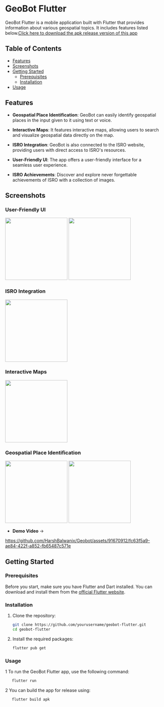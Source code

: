# GeoBot Flutter

GeoBot Flutter is a mobile application built with Flutter that provides information about various geospatial topics. It includes features listed below.[Click here to download the apk release version of this app](https://github.com/HarshBalwanix/Geobot/tree/master/output)

## Table of Contents

- [Features](#features)
- [Screenshots](#screenshots)
- [Getting Started](#getting-started)
  - [Prerequisites](#prerequisites)
  - [Installation](#installation)
- [Usage](#usage)


## Features

- **Geospatial Place Identification**: GeoBot can easily identify geospatial places in the input given to it using text or voice.

- **Interactive Maps**: It features interactive maps, allowing users to search and visualize geospatial data directly on the map.

- **ISRO Integration**: GeoBot is also connected to the ISRO website, providing users with direct access to ISRO's resources.

- **User-Friendly UI**: The app offers a user-friendly interface for a seamless user experience.

- **ISRO Achievements**: Discover and explore never forgettable achievements of ISRO with a collection of images.


## Screenshots

 ### User-Friendly UI 
 <img src="https://github.com/HarshBalwanix/Geobot/assets/91670912/4afea036-5e56-47e2-949f-b51c27efedb7" width="200">
 
 <img src="https://github.com/HarshBalwanix/Geobot/assets/91670912/0f77c2f4-7d3d-4ba6-ae93-acb04752cea0" width="200">
    
      

  ### ISRO Integration
  <img src="https://github.com/HarshBalwanix/Geobot/assets/91670912/9a6a7c0d-518c-4494-a13f-10d61555c96d" width="200">
 
  
  ### Interactive Maps
   <img src="https://github.com/HarshBalwanix/Geobot/assets/91670912/dd747f75-2dd7-40ca-bc03-49d81fb3c67b" width="200">


  ### Geospatial Place Identification 

  <img src="https://github.com/HarshBalwanix/Geobot/assets/91670912/1ad69be7-e8e2-4bbf-a2af-46c295f48494" width="200">

  <img src="https://github.com/HarshBalwanix/Geobot/assets/91670912/1fd2f4a2-4c98-4b69-be3e-e1793feee884" width="200">


- **Demo Video** ->

https://github.com/HarshBalwanix/Geobot/assets/91670912/fc63f5a9-ae84-422f-a852-fb65487c571e




## Getting Started

### Prerequisites

Before you start, make sure you have Flutter and Dart installed. You can download and install them from the [official Flutter website](https://flutter.dev/docs/get-started/install).

### Installation

1. Clone the repository:

   ```bash
   git clone https://github.com/yourusername/geobot-flutter.git
   cd geobot-flutter
   ```
2. Install the required packages:
    ```bash
    flutter pub get
    ```
    
### Usage
1 To run the GeoBot Flutter app, use the following command:
```bash 
   flutter run
```

2 You can build the app for release using:
```bash 
   flutter build apk
```

